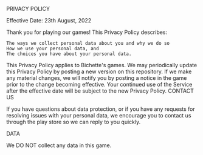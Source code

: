 PRIVACY POLICY

Effective Date: 23th August, 2022

Thank you for playing our games! This Privacy Policy describes:

    The ways we collect personal data about you and why we do so
    How we use your personal data, and
    The choices you have about your personal data.

This Privacy Policy applies to Bichette's games. We may periodically update this Privacy Policy by posting a new version on this repository. If we make any material changes, we will notify you by posting a notice in the game prior to the change becoming effective. Your continued use of the Service after the effective date will be subject to the new Privacy Policy.
CONTACT US

If you have questions about data protection, or if you have any requests for resolving issues with your personal data, we encourage you to contact us through the play store so we can reply to you quickly.

DATA

We DO NOT collect any data in this game.
